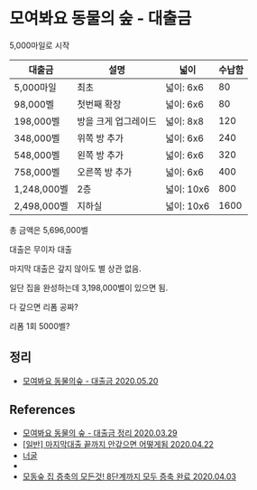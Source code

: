 # 모여봐요 동물의 숲 - 대출금
5,000마일로 시작


| 대출금 | 설명 | 넓이 | 수납함 |
|---|---|---|---|
| 5,000마일 | 최초 | 넓이: 6x6 | 80 |
| 98,000벨 | 첫번째 확장 | 넓이: 6x6 | 80 |
| 198,000벨 | 방을 크게 업그레이드 | 넓이: 8x8 | 120 |
| 348,000벨 | 위쪽 방 추가 | 넓이: 6x6 | 240 |
| 548,000벨 | 왼쪽 방 추가 | 넓이: 6x6 | 320 |
| 758,000벨 | 오른쪽 방 추가 | 넓이: 6x6 | 400 |
| 1,248,000벨 | 2층 | 넓이: 10x6 | 800 |
| 2,498,000벨 | 지하실 | 넓이: 10x6 | 1600 |

총 금액은 5,696,000벨

대출은 무이자 대출

마지막 대출은 갚지 않아도 별 상관 없음.

일단 집을 완성하는데 3,198,000벨이 있으면 됨.

다 갚으면 리폼 공짜?

리폼 1회 5000벨?

## 정리
* [모여봐요 동물의숲 - 대출금 2020.05.20](https://junho85.pe.kr/1544)

## References
* [모여봐요 동물의 숲 - 대출금 정리 2020.03.29](https://switchworld.tistory.com/2005)
* [[일반] 마지막대출 끝까지 안갚으면 어떻게됨 2020.04.22](https://gall.dcinside.com/mgallery/board/view/?id=acnewhorizons&no=510441)
* [너굴](https://namu.wiki/w/%EB%84%88%EA%B5%B4)
* [](https://animalcrossing.fandom.com/wiki/Mortgage)
* [모동숲 집 증축의 모든것! 8단계까지 모두 증축 완료 2020.04.03](https://www.youtube.com/watch?v=lMvYpplWcas)
